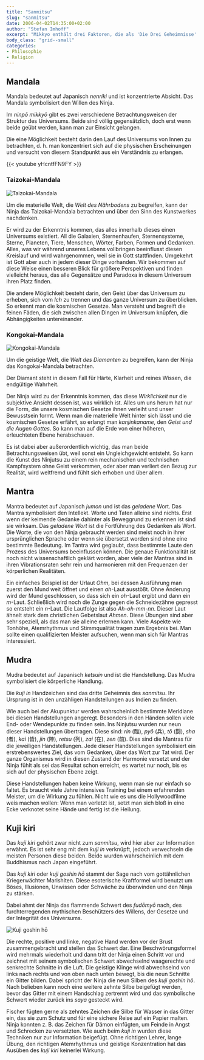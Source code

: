 ```yaml
---
title: "Sanmitsu"
slug: "sanmitsu"
date: 2006-04-02T14:35:00+02:00
author: "Stefan Imhoff"
excerpt: "Mikkyo enthält drei Faktoren, die als 'Die Drei Geheimnisse' bekannt sind. Diese sind Gedanke, Wort und Tat. Sie werden durch Mandala, Mantra und Mudra dargestellt."
body_class: "grid--small"
categories:
- Philosophie
- Religion
---
```


## Mandala

Mandala bedeutet auf Japanisch *nenriki* und ist konzentrierte Absicht. Das Mandala symbolisiert den Willen des Ninja.

Im *ninpō mikkyō* gibt es zwei verschiedene Betrachtungsweisen der Struktur des Universums. Beide sind völlig gegensätzlich, doch erst wenn beide geübt werden, kann man zur Einsicht gelangen.

Die eine Möglichkeit besteht darin den Lauf des Universums von Innen zu betrachten, d. h. man konzentriert sich auf die physischen Erscheinungen und versucht von diesem Standpunkt aus ein Verständnis zu erlangen.

{{< youtube yHcntfFN9FY >}}


### Taizokai-Mandala

![Taizokai-Mandala](/assets/images/articles/mandala-taizokai.jpg)

Um die materielle Welt, die *Welt des Nährbodens* zu begreifen, kann der Ninja das Taizokai-Mandala betrachten und über den Sinn des Kunstwerkes nachdenken.

Er wird zu der Erkenntnis kommen, das alles innerhalb dieses einen Universums existiert. All die Galaxien, Sternenhaufen, Sternensysteme, Sterne, Planeten, Tiere, Menschen, Wörter, Farben, Formen und Gedanken. Alles, was wir während unseres Lebens vollbringen beeinflusst diesen Kreislauf und wird wahrgenommen, weil sie in Gott stattfinden. Umgekehrt ist Gott aber auch in jedem dieser Dinge vorhanden. Wir bekommen auf diese Weise einen besseren Blick für größere Perspektiven und finden vielleicht heraus, das alle Gegensätze und Paradoxa in diesem Universum ihren Platz finden.

Die andere Möglichkeit besteht darin, den Geist über das Universum zu erheben, sich vom *Ich* zu trennen und das ganze Universum zu überblicken. So erkennt man die kosmischen Gesetze. Man versteht und begreift die feinen Fäden, die sich zwischen allen Dingen im Universum knüpfen, die Abhängigkeiten untereinander.


### Kongokai-Mandala

![Kongokai-Mandala](/assets/images/articles/mandala-kongokai.jpg)

Um die geistige Welt, die *Welt des Diamanten* zu begreifen, kann der Ninja das Kongokai-Mandala betrachten.

Der Diamant steht in diesem Fall für Härte, Klarheit und reines Wissen, die endgültige Wahrheit.

Der Ninja wird zu der Erkenntnis kommen, das diese *Wirklichkeit* nur die subjektive Ansicht dessen ist, was wirklich ist. Alles um uns herum hat nur die Form, die unsere kosmischen Gesetze ihnen verleiht und unser Bewusstsein formt. Wenn man die materielle Welt hinter sich lässt und die kosmischen Gesetze erfährt, so erlangt man *kanjinkaname*, den *Geist und die Augen Gottes*. So kann man auf die Erde von einer höheren, erleuchteten Ebene herabschauen.

Es ist dabei aber außerordentlich wichtig, das man beide Betrachtungsweisen übt, weil sonst ein Ungleichgewicht entsteht. So kann die Kunst des Ninjutsu zu einem rein mechanischen und technischen Kampfsystem ohne Geist verkommen, oder aber man verliert den Bezug zur Realität, wird weltfremd und fühlt sich erhoben und über allem.


## Mantra

Mantra bedeutet auf Japanisch *jumon* und ist das *geladene* Wort. Das Mantra symbolisiert den Intellekt. Worte und Taten alleine sind nichts. Erst wenn der keimende Gedanke dahinter als Beweggrund zu erkennen ist sind sie wirksam. Das *geladene Wort* ist die Fortführung des Gedanken als Wort. Die Worte, die von den Ninja gebraucht werden sind meist noch in ihrer ursprünglichen Sprache oder wenn sie übersetzt worden sind ohne eine bestimmte Bedeutung. Im Tantra wird geglaubt, dass bestimmte Laute den Prozess des Universums beeinflussen können. Die genaue Funktionalität ist noch nicht wissenschaftlich geklärt worden, aber viele der Mantras sind in ihren Vibrationsraten sehr rein und harmonieren mit den Frequenzen der körperlichen Realitäten.

Ein einfaches Beispiel ist der Urlaut *Ohm*, bei dessen Ausführung man zuerst den Mund weit öffnet und einen *ah*-Laut ausstößt. Ohne Änderung wird der Mund geschlossen, so dass sich ein *oh*-Laut ergibt und dann ein *m*-Laut. Schließlich wird noch die Zunge gegen die Schneidezähne gepresst so entsteht ein *n*-Laut. Die Lautfolge ist also *Ah-oh-mm-nn*. Dieser Laut ähnelt stark dem christlichen Gebetslaut *Ahmen*. Diese Übungen sind aber sehr speziell, als das man sie alleine erlernen kann. Viele Aspekte wie Tonhöhe, Atemrhythmus und Stimmqualität tragen zum Ergebnis bei. Man sollte einen qualifizierten Meister aufsuchen, wenn man sich für Mantras interessiert.


## Mudra

Mudra bedeutet auf Japanisch *ketsuin* und ist die Handstellung. Das Mudra symbolisiert die körperliche Handlung.

Die *kuji in* Handzeichen sind das dritte Geheimnis des *sanmitsu*. Ihr Ursprung ist in den unzähligen Handstellungen aus Indien zu finden.

Wie auch bei der Akupunktur werden wahrscheinlich bestimmte Meridiane bei diesen Handstellungen angeregt. Besonders in den Händen sollen viele End- oder Wendepunkte zu finden sein. Ins Ninjutsu wurden nur neun dieser Handstellungen übertragen. Diese sind: *rin* (臨), *pyō* (兵), *tō* (闘), *sha* (者), *kai* (皆), *jin* (陣), *retsu* (列), *zai* (在), *zen* (前). Dies sind die Mantras für die jeweiligen Handstellungen. Jede dieser Handstellungen symbolisiert ein erstrebenswertes Ziel, das vom Gedanken, über das Wort zur Tat wird. Der ganze Organismus wird in diesen Zustand der Harmonie versetzt und der Ninja fühlt als sei das Resultat schon erreicht, es wartet nur noch, bis es sich auf der physischen Ebene zeigt.

Diese Handstellungen haben keine Wirkung, wenn man sie nur einfach so faltet. Es braucht viele Jahre intensives Training bei einem erfahrenden Meister, um die Wirkung zu fühlen. Nicht wie es uns die Hollywoodfilme weis machen wollen: Wenn man verletzt ist, setzt man sich bloß in eine Ecke verknotet seine Hände und fertig ist die Heilung.


## Kuji kiri

Das *kuji kiri* gehört zwar nicht zum *sanmitsu*, wird hier aber zur Information erwähnt. Es ist sehr eng mit dem *kuji in* verknüpft, jedoch verwechseln die meisten Personen diese beiden. Beide wurden wahrscheinlich mit dem Buddhismus nach Japan eingeführt.

Das *kuji kiri* oder *kuji goshin hō* stammt der Sage nach vom gottähnlichen Kriegerwächter Marishiten. Diese esoterische Kraftformel wird benutzt um Böses, Illusionen, Unwissen oder Schwäche zu überwinden und den Ninja zu stärken.

Dabei ahmt der Ninja das flammende Schwert des *fudōmyō* nach, des furchterregenden mythischen Beschützers des Willens, der Gesetze und der Integrität des Universums.

![Kuji goshin hō](/assets/images/articles/kujikiri.jpg "Kuji goshin hō")

Die rechte, positive und linke, negative Hand werden vor der Brust zusammengebracht und stellen das Schwert dar. Eine Beschwörungsformel wird mehrmals wiederholt und dann tritt der Ninja einen Schritt vor und zeichnet mit seinem symbolischen Schwert abwechselnd waagerechte und senkrechte Schnitte in die Luft. Die geistige Klinge wird abwechselnd von links nach rechts und von oben nach unten bewegt, bis die neun Schnitte ein Gitter bilden. Dabei spricht der Ninja die neun Silben des *kuji goshin hō*. Nach belieben kann noch eine weitere zehnte Silbe beigefügt werden, bevor das Gitter mit einem Handschlag zertrennt wird und das symbolische Schwert wieder zurück ins *saya* gesteckt wird.

Fischer fügten gerne als zehntes Zeichen die Silbe für Wasser in das Gitter ein, das sie zum Schutz und für eine sichere Reise auf ein Papier malten. Ninja konnten z. B. das Zeichen für Dämon einfügten, um Feinde in Angst und Schrecken zu versetzten. Wie auch beim *kuji in* wurden diese Techniken nur zur Information beigefügt. Ohne richtigen Lehrer, lange Übung, den richtigen Atemrhythmus und geistige Konzentration hat das Ausüben des *kuji kiri* keinerlei Wirkung.
